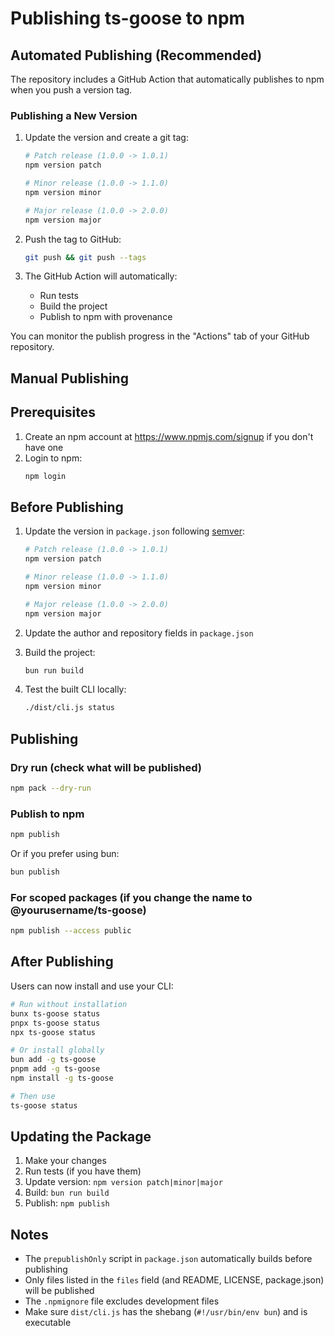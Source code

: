 # Publishing ts-goose to npm

## Automated Publishing (Recommended)

The repository includes a GitHub Action that automatically publishes to npm when you push a version tag.

### Publishing a New Version

1. Update the version and create a git tag:
   ```bash
   # Patch release (1.0.0 -> 1.0.1)
   npm version patch
   
   # Minor release (1.0.0 -> 1.1.0)
   npm version minor
   
   # Major release (1.0.0 -> 2.0.0)
   npm version major
   ```

2. Push the tag to GitHub:
   ```bash
   git push && git push --tags
   ```

3. The GitHub Action will automatically:
   - Run tests
   - Build the project
   - Publish to npm with provenance

You can monitor the publish progress in the "Actions" tab of your GitHub repository.

## Manual Publishing

## Prerequisites

1. Create an npm account at https://www.npmjs.com/signup if you don't have one
2. Login to npm:
   ```bash
   npm login
   ```

## Before Publishing

1. Update the version in `package.json` following [semver](https://semver.org/):
   ```bash
   # Patch release (1.0.0 -> 1.0.1)
   npm version patch
   
   # Minor release (1.0.0 -> 1.1.0)
   npm version minor
   
   # Major release (1.0.0 -> 2.0.0)
   npm version major
   ```

2. Update the author and repository fields in `package.json`

3. Build the project:
   ```bash
   bun run build
   ```

4. Test the built CLI locally:
   ```bash
   ./dist/cli.js status
   ```

## Publishing

### Dry run (check what will be published)
```bash
npm pack --dry-run
```

### Publish to npm
```bash
npm publish
```

Or if you prefer using bun:
```bash
bun publish
```

### For scoped packages (if you change the name to @yourusername/ts-goose)
```bash
npm publish --access public
```

## After Publishing

Users can now install and use your CLI:

```bash
# Run without installation
bunx ts-goose status
pnpx ts-goose status
npx ts-goose status

# Or install globally
bun add -g ts-goose
pnpm add -g ts-goose
npm install -g ts-goose

# Then use
ts-goose status
```

## Updating the Package

1. Make your changes
2. Run tests (if you have them)
3. Update version: `npm version patch|minor|major`
4. Build: `bun run build`
5. Publish: `npm publish`

## Notes

- The `prepublishOnly` script in `package.json` automatically builds before publishing
- Only files listed in the `files` field (and README, LICENSE, package.json) will be published
- The `.npmignore` file excludes development files
- Make sure `dist/cli.js` has the shebang (`#!/usr/bin/env bun`) and is executable

